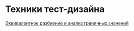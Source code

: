 # Техники тест-дизайна
[Эквивалентное разбиение и анализ граничных значений](https://docs.google.com/spreadsheets/d/1I6UAlxFDtoAbXl1SUafAQrigv_GuAXHaVLIDGiKo-e0/edit#gid=0)
